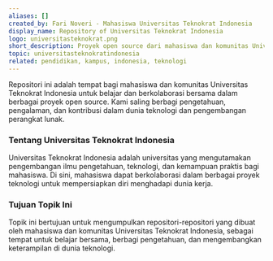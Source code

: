 ```yaml
---
aliases: []
created_by: Fari Noveri - Mahasiswa Universitas Teknokrat Indonesia
display_name: Repository of Universitas Teknokrat Indonesia
logo: universitasteknokrat.png
short_description: Proyek open source dari mahasiswa dan komunitas Universitas Teknokrat Indonesia.
topic: universitasteknokratindonesia
related: pendidikan, kampus, indonesia, teknologi
---
```


Repositori ini adalah tempat bagi mahasiswa dan komunitas Universitas Teknokrat Indonesia untuk belajar dan berkolaborasi bersama dalam berbagai proyek open source. Kami saling berbagi pengetahuan, pengalaman, dan kontribusi dalam dunia teknologi dan pengembangan perangkat lunak.

### Tentang Universitas Teknokrat Indonesia

Universitas Teknokrat Indonesia adalah universitas yang mengutamakan pengembangan ilmu pengetahuan, teknologi, dan kemampuan praktis bagi mahasiswa. Di sini, mahasiswa dapat berkolaborasi dalam berbagai proyek teknologi untuk mempersiapkan diri menghadapi dunia kerja.

### Tujuan Topik Ini

Topik ini bertujuan untuk mengumpulkan repositori-repositori yang dibuat oleh mahasiswa dan komunitas Universitas Teknokrat Indonesia, sebagai tempat untuk belajar bersama, berbagi pengetahuan, dan mengembangkan keterampilan di dunia teknologi.